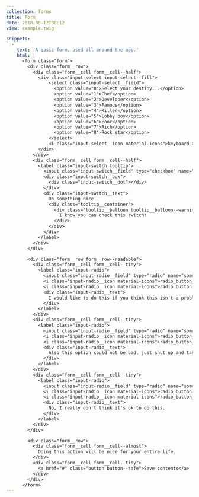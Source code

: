 ```yaml
---
collection: forms
title: Form
date: 2018-09-12T08:12
view: example.twig

snippets:
  -
    text: 'A basic form, used all around the app.'
    html: |
      <form class="form">
        <div class="form__row">
          <div class="form__cell form__cell--half">
            <div class="input-select input-select--fill">
                <select class="input-select__field">
                  <option value="0">Select your destiny...</option>
                  <option value="1">Chef</option>
                  <option value="2">Developer</option>
                  <option value="3">Famous</option>
                  <option value="4">Killer</option>
                  <option value="5">Lobby boy</option>
                  <option value="6">Poor</option>
                  <option value="7">Rich</option>
                  <option value="8">Rock star</option>
                </select>
                <i class="input-select__icon material-icons">keyboard_arrow_down</i>
            </div>
          </div>
          <div class="form__cell form__cell--half">
            <label class="input-switch tooltip">
              <input class="input-switch__field" type="checkbox" name="switch-checkbox-name" value="1">
              <div class="input-switch__box">
                <div class="input-switch__dot"></div>
              </div>
              <div class="input-switch__text">
                Do something nice
                <div class="tooltip__container">
                  <div class="tooltip__balloon tooltip__balloon--warning">
                    I know you can check this switch!
                  </div>
                </div>
              </div>
            </label>
          </div>
        </div>

        <div class="form__row form__row--readable">
          <div class="form__cell form__cell--tiny">
            <label class="input-radio">
              <input class="input-radio__field" type="radio" name="some-radio-name" value="1">
              <i class="input-radio__icon material-icons">radio_button_unchecked</i>
              <i class="input-radio__icon material-icons">radio_button_checked</i>
              <div class="input-radio__text">
                I would like to do this if you think this isn't a problem.
              </div>
            </label>
          </div>
          <div class="form__cell form__cell--tiny">
            <label class="input-radio">
              <input class="input-radio__field" type="radio" name="some-radio-name" value="1">
              <i class="input-radio__icon material-icons">radio_button_unchecked</i>
              <i class="input-radio__icon material-icons">radio_button_checked</i>
              <div class="input-radio__text">
                Also this option could not be bad, just shut up and take my money!
              </div>
            </label>
          </div>
          <div class="form__cell form__cell--tiny">
            <label class="input-radio">
              <input class="input-radio__field" type="radio" name="some-radio-name" value="1">
              <i class="input-radio__icon material-icons">radio_button_unchecked</i>
              <i class="input-radio__icon material-icons">radio_button_checked</i>
              <div class="input-radio__text">
                No, I really don't think it's ok to do this.
              </div>
            </label>
          </div>
        </div>

        <div class="form__row">
          <div class="form__cell form__cell--almost">
            Doing this action will be nice for your entire life.
          </div>
          <div class="form__cell form__cell--tiny">
            <a href="#" class="button button--safe">Save contents</a>
          </div>
        </div>
      </form>
---
```

